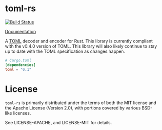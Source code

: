 # toml-rs

[![Build Status](https://travis-ci.org/alexcrichton/toml-rs.svg?branch=master)](https://travis-ci.org/alexcrichton/toml-rs)

[Documentation](http://alexcrichton.com/toml-rs)

A [TOML][toml] decoder and encoder for Rust. This library is currently compliant with
the v0.4.0 version of TOML. This library will also likely continue to stay up to
date with the TOML specification as changes happen.

[toml]: https://github.com/toml-lang/toml

```toml
# Cargo.toml
[dependencies]
toml = "0.1"
```

# License

`toml-rs` is primarily distributed under the terms of both the MIT license and
the Apache License (Version 2.0), with portions covered by various BSD-like
licenses.

See LICENSE-APACHE, and LICENSE-MIT for details.
